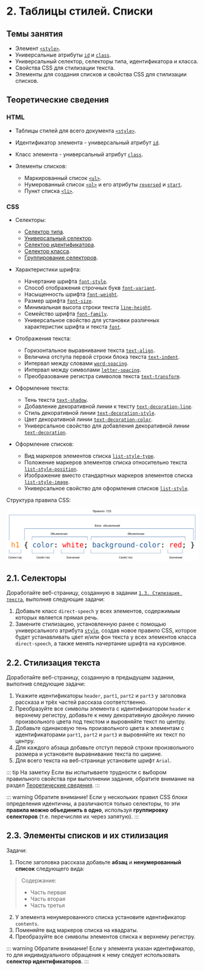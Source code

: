 # 2. Таблицы стилей. Списки

## Темы занятия

- Элемент [`<style>`](https://webref.ru/html/style).
- Универсальные атрибуты [`id`](https://webref.ru/html/attr/id) и
[`class`](https://webref.ru/html/attr/class).
- Универсальный селектор, cелекторы типа, идентификатора и класса.
- Свойства CSS для стилизации текста.
- Элементы для создания списков и свойства CSS для стилизации списков.

## Теоретические сведения

### HTML

- Таблицы стилей для всего документа [`<style>`](https://webref.ru/html/style).
- Идентификатор элемента - универсальный атрибут
[`id`](https://webref.ru/html/attr/id).
- Класс элемента - универсальный атрибут
[`class`](https://webref.ru/html/attr/class).

- Элементы списков:

  - Маркированный список [`<ul>`](https://webref.ru/html/ul).
  - Нумерованный список [`<ol>`](https://webref.ru/html/ol) и его атрибуты 
  [`reversed`](https://webref.ru/html/ol/reversed) и
  [`start`](https://webref.ru/html/ol/start).
  - Пункт списка [`<li>`](https://webref.ru/html/li).

### CSS

- Селекторы:

  - [Селектор типа](https://webref.ru/css/selector/tag).
  - [Универсальный селектор](https://webref.ru/css/selector/universal).
  - [Селектор идентификатора](https://webref.ru/css/selector/id).
  - [Селектор класса](https://webref.ru/css/selector/class).
  - [Группирование селекторов](http://htmlbook.ru/samcss/gruppirovanie). 

- Характеристики шрифта:

  - Начертание шрифта [`font-style`](https://webref.ru/css/font-style).
  - Способ отображения строчных букв
  [`font-variant`](https://webref.ru/css/font-variant).
  - Насыщенность шрифта [`font-weight`](https://webref.ru/css/font-weight).
  - Размер шрифта [`font-size`](https://webref.ru/css/font-size).
  - Минимальная высота строки текста
  [`line-height`](https://webref.ru/css/line-height).
  - Семейство шрифта [`font-family`](https://webref.ru/css/font-family).
  - Универсальное свойство для установки различных характеристик шрифта и 
  текста [`font`](https://webref.ru/css/font).

- Отображения текста:

  - Горизонтальное выравнивание текста
  [`text-align`](https://webref.ru/css/text-align).
  - Величина отступа первой строки блока текста
  [`text-indent`](https://webref.ru/css/text-indent).
  - Интервал между словами
  [`word-spacing`](https://webref.ru/css/word-spacing).
  - Интервал между символами
  [`letter-spacing`](https://webref.ru/css/letter-spacing).
  - Преобразование регистра символов текста
  [`text-transform`](https://webref.ru/css/text-transform).

- Оформление текста:

  - Тень текста [`text-shadow`](https://webref.ru/css/text-shadow).
  - Добавление декоративной линии к тексту
  [`text-decoration-line`](https://webref.ru/css/text-decoration-line).
  - Стиль декоративной линии 
  [`text-decoration-style`](https://webref.ru/css/text-decoration-style).
  - Цвет декоративной линии
  [`text-decoration-color`](https://webref.ru/css/text-decoration-color).
  - Универсальное свойство для добавления декоративной линии
  [`text-decoration`](https://webref.ru/css/text-decoration).

- Оформление списков:

  - Вид маркеров элементов списка
  [`list-style-type`](https://webref.ru/css/list-style-type).
  - Положение маркеров элементов списка относительно текста
  [`list-style-position`](https://webref.ru/css/list-style-position).
  - Изображение вместо стандартных маркеров элементов списка
  [`list-style-image`](https://webref.ru/css/list-style-image).
  - Универсальное свойство для оформления списков
  [`list-style`](https://webref.ru/css/list-style).

Cтруктура правила CSS:

![Cтруктура правила CSS](./assets/css_ruleset.svg)

## 2.1. Селекторы

Доработайте веб-страницу, созданную в задании
[`1.3. Стилизация текста`](/practice/01/#_1-3-стиnизация-текста), выполнив 
 следующие задачи:

1. Добавьте класс `direct-speech` у всех элементов, содержимым которых 
является прямая речь.
2. Замените стилизацию, установленную ранее с помощью универсального 
атрибута [`style`](https://webref.ru/html/attr/style), создав новое правило 
CSS, которое будет устанавливать цвет и/или фон текста у всех элементов 
класса `direct-speech`, а также менять начертание шрифта на курсивное.

## 2.2. Стилизация текста

Доработайте веб-страницу, созданную в предыдущем задании, выполнив следующие
задачи:

1. Укажите идентификаторы `header`, `part1`, `part2` и `part3` у заголовка 
рассказа и трёх частей рассказа соответственно.
2. Преобразуйте все символы элемента с идентификатором `header` к верхнему 
регистру, добавьте к нему декоративную двойную линию произвольного цвета под
текстом и выровняйте текст по центру.
3. Добавьте одинаковую тень произвольного цвета к элементам с 
идентификаторами `part1`, `part2` и `part3` и выровняйте их текст по центру.
4. Для каждого абзаца добавьте отступ первой строки произвольного размера и 
установите выравнивание текста по ширине.
5. Для всего текста на веб-странице установите шрифт `Arial`.

::: tip На заметку
Если вы испытываете трудности с выбором правильного свойства при выполнении 
задания, обратите внимание на раздел
[Теоретические сведения](#теоретические-сведения).
:::

::: warning Обратите внимание!
Если у нескольких правил CSS блоки определения идентичны, а различаются 
только селекторы, то эти **правила можно объединить в одно**, используя 
**группировку селекторов** (т.е. перечисляя их через запятую).
:::

## 2.3. Элементы списков и их стилизация

Задачи:

1. После заголовка рассказа добавьте **абзац** и **ненумерованный список** 
следующего вида:

> Содержание:
>
> - Часть первая
> - Часть вторая
> - Часть третья

2. У элемента ненумерованного списка установите идентификатор `contents`.
3. Поменяйте вид маркеров списка на квадраты.
4. Преобразуйте все символы элементов списка к верхнему регистру.

::: warning Обратите внимание!
Если у элемента указан идентификатор, то для индивидуального обращения к 
нему следует использовать **селектор идентификаторов**.
:::

<disqus-comments
  page-uuid="cf29a6d2-adbf-4612-a5f4-646a9fc03944"
  page-title="2. Таблицы стилей. Списки | Практические занятия"/>
  
<script-button/>